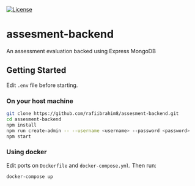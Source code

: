[![License][License-shield]][License-url]
# assesment-backend

An assessment evaluation backed using Express MongoDB

## Getting Started
Edit `.env` file before starting.
### On your host machine

```sh
git clone https://github.com/rafiibrahim8/assesment-backend.git
cd assesment-backend
npm install
npm run create-admin -- --username <username> --password <password>
npm start
```
### Using docker
Edit ports on `Dockerfile` and `docker-compose.yml`. Then run:

```sh
docker-compose up
```

[License-shield]: https://img.shields.io/github/license/rafiibrahim8/assesment-backend
[License-url]: https://github.com/rafiibrahim8/assesment-backend/blob/master/LICENSE
